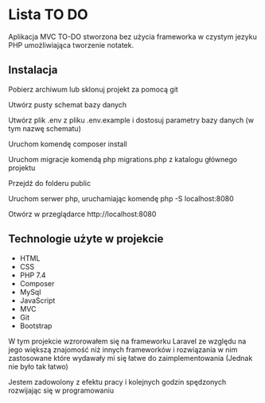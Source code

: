  # Lista TO DO 

Aplikacja MVC TO-DO stworzona bez użycia frameworka w czystym jezyku PHP umożliwiająca tworzenie notatek.


## Instalacja


<p>Pobierz archiwum lub sklonuj projekt za pomocą git</p>
<p>Utwórz pusty schemat bazy danych</p>
<p>Utwórz plik .env z pliku .env.example i dostosuj parametry bazy danych (w tym nazwę schematu)</p>
<p>Uruchom komendę composer install</p>
<p>Uruchom migracje komendą php migrations.php z katalogu głównego projektu</p>
<p>Przejdź do folderu public</p>
<p>Uruchom serwer php, uruchamiając komendę php -S localhost:8080</p>
<p>Otwórz w przeglądarce http://localhost:8080</p>
    
## Technologie użyte w projekcie

- HTML
- CSS
- PHP 7.4
- Composer
- MySql
- JavaScript
- MVC
- Git
- Bootstrap

<p>W tym projekcie wzrorowałem się na frameworku Laravel ze względu na jego większą znajomość niż innych frameworków i rozwiązania w nim zastosowane które wydawały mi się łatwe do zaimplementowania (Jednak nie było tak łatwo)</p>
<p>Jestem zadowolony z efektu pracy i kolejnych godzin spędzonych rozwijając się w programowaniu </p>
